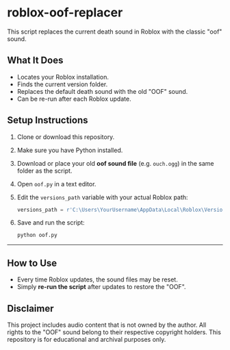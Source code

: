 # roblox-oof-replacer

This script replaces the current death sound in Roblox with the classic "oof" sound.

## What It Does

- Locates your Roblox installation.
- Finds the current version folder.
- Replaces the default death sound with the old "OOF" sound.
- Can be re-run after each Roblox update.

## Setup Instructions

1. Clone or download this repository.
2. Make sure you have Python installed.
3. Download or place your old **oof sound file** (e.g. `ouch.ogg`) in the same folder as the script.
4. Open `oof.py` in a text editor.
5. Edit the `versions_path` variable with your actual Roblox path:

    ```python
    versions_path = r'C:\Users\YourUsername\AppData\Local\Roblox\Versions'
    ```

6. Save and run the script:

    ```bash
    python oof.py
    ```

---

## How to Use

- Every time Roblox updates, the sound files may be reset.
- Simply **re-run the script** after updates to restore the "OOF".


## Disclaimer
This project includes audio content that is not owned by the author.
All rights to the "OOF" sound belong to their respective copyright holders.
This repository is for educational and archival purposes only.
